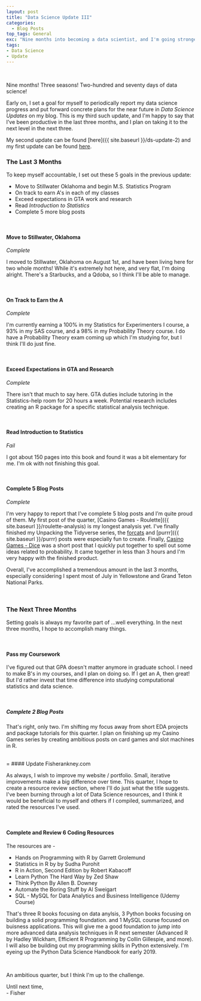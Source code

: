 ```yaml
---
layout: post
title: "Data Science Update III"
categories:
  - Blog Posts
top_tags: General
exc: "Nine months into becoming a data scientist, and I'm going stronger than ever! In my third accountability post, I describe how I've progressed in the last three months, and what I plan on doing in the next three."
tags:
- Data Science
- Update
---
```


<br> 

Nine months! Three seasons! Two-hundred and seventy days of data science! 

Early on, I set a goal for myself to periodically report my data science progress and put forward concrete plans for the near future in *Data Science Updates* on my blog. This is my third such update, and I'm happy to say that I’ve been productive in the last three months, and I plan on taking it to the next level in the next three.

My second update can be found [here]({{ site.baseurl }}/ds-update-2) and my first update can be found [here]({{site.baseurl}}/ds-update).


### The Last 3 Months

To keep myself accountable, I set out these 5 goals in the previous update: 

- Move to Stillwater Oklahoma and begin M.S. Statistics Program
- On track to earn A's in each of my classes
- Exceed expectations in GTA work and research
- Read *Introduction to Statistics*
- Complete 5 more blog posts

<br>

#### Move to Stillwater, Oklahoma

*Complete*

I moved to Stillwater, Oklahoma on August 1st, and have been living here for two whole months! While it's extremely hot here, and very flat, I'm doing alright. There's a Starbucks, and a Qdoba, so I think I'll be able to manage. 

<br>

#### On Track to Earn the A

*Complete*

I'm currently earning a 100% in my Statistics for Experimenters I course, a 93% in my SAS course, and a 98% in my Probability Theory course. I do have a Probability Theory exam coming up which I'm studying for, but I think I'll do just fine. 

<br>

#### Exceed Expectations in GTA and Research

*Complete*

There isn't that much to say here. GTA duties include tutoring in the Statistics-help room for 20 hours a week. Potential research includes creating an R package for a specific statistical analysis technique. 

<br> 

#### Read Introduction to Statistics

*Fail*

I got about 150 pages into this book and found it was a bit elementary for me. I'm ok with not finishing this goal.

<br>

#### Complete 5 Blog Posts

*Complete*

I'm very happy to report that I've complete 5 blog posts and I’m quite proud of them. My first post of the quarter, [Casino Games - Roulette]({{ site.baseurl }}/roulette-analysis) is my longest analysis yet. I've finally finished my Unpacking the Tidyverse series, the [forcats]({{site.baseurl}}/forcats) and [purrr]({{ site.baseurl }}/purrr) posts were especially fun to create. Finally, [Casino Games - Dice]({[site.baseurl}}/roll-the-dice) was a short post that I quickly put together to spell out some ideas related to probability. It came together in less than 3 hours and I'm very happy with the finished product. 

Overall, I've accomplished a tremendous amount in the last 3 months, especially considering I spent most of July in Yellowstone and Grand Teton National Parks.

<br> 

### The Next Three Months 

Setting goals is always my favorite part of ...well everything. In the next three months, I hope to accomplish many things. 

<br> 

#### Pass my Coursework

I've figured out that GPA doesn't matter anymore in graduate school. I need to make B's in my courses, and I plan on doing so. If I get an A, then great! But I'd rather invest that time difference into studying computational statistics and data science.

<br> 


##### Complete 2 Blog Posts

That's right, only two. I'm shifting my focus away from short EDA projects and package tutorials for this quarter. I plan on finishing up my Casino Games series by creating ambitious posts on card games and slot machines in R. 

<br> 
=
#### Update Fisherankney.com

As always, I wish to improve my website / portfolio. Small, iterative improvements make a big difference over time. This quarter, I hope to create a resource review section, where I'll do just what the title suggests. I've been burning through a lot of Data Science resources, and I think it would be beneficial to myself and others if I compiled, summarized, and rated the resources I've used. 

<br> 

#### Complete and Review 6 Coding Resources

The resources are - 

- Hands on Programming with R by Garrett Grolemund
- Statistics in R by by Sudha Purohit
- R in Action, Second Edition by Robert Kabacoff
- Learn Python The Hard Way by Zed Shaw
- Think Python By Allen B. Downey
- Automate the Boring Stuff by Al Sweigart
- SQL - MySQL for Data Analytics and Business Intelligence (Udemy Course)

That's three R books focusing on data anylsis, 3 Python books focusing on building a solid programming foundation. and 1 MySQL course focused on buisness applications. This will give me a good foundation to jump into more advanced data analysis techniques in R next semester (Advanced R by Hadley Wickham, Efficient R Programming by Collin Gillespie, and more). I will also be building out my programming skills in Python extensively. I'm eyeing up the Python Data Science Handbook for early 2019. 

<br> 

An ambitious quarter, but I think I'm up to the challenge. 

Until next time, <br>
\- Fisher




